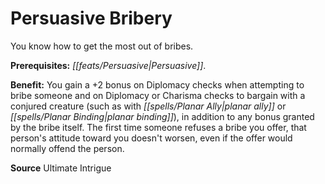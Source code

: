 ﻿---
cssclass: [feats]

---
# Persuasive Bribery

You know how to get the most out of bribes.

**Prerequisites:** _[[feats/Persuasive|Persuasive]]_.

**Benefit:** You gain a +2 bonus on Diplomacy checks when attempting to bribe someone and on Diplomacy or Charisma checks to bargain with a conjured creature (such as with _[[spells/Planar Ally|planar ally]]_ or _[[spells/Planar Binding|planar binding]]_), in addition to any bonus granted by the bribe itself. The first time someone refuses a bribe you offer, that person's attitude toward you doesn't worsen, even if the offer would normally offend the person.

**Source** Ultimate Intrigue